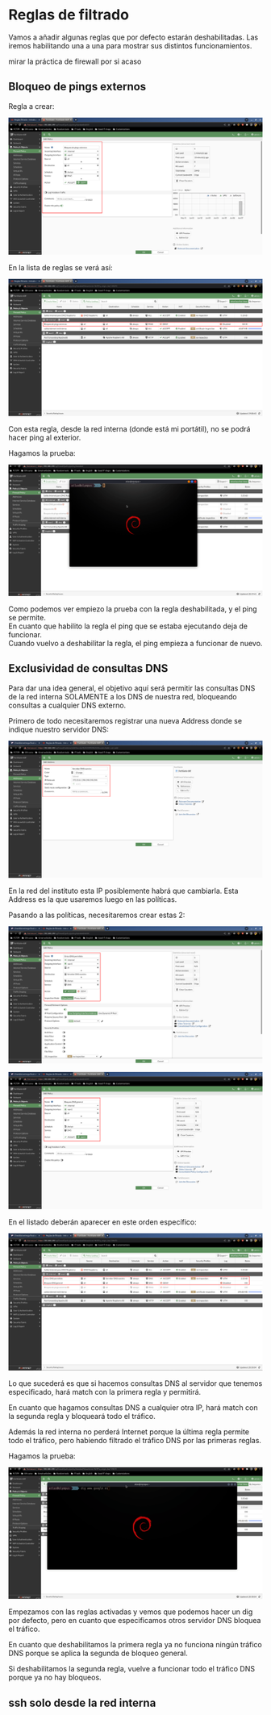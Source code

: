 # Reglas de filtrado

Vamos a añadir algunas reglas que por defecto estarán deshabilitadas. Las iremos habilitando una a una para mostrar sus distintos funcionamientos.

mirar la práctica de firewall por si acaso

## Bloqueo de pings externos

Regla a crear:

![133](../images/demo/133.png)

En la lista de reglas se verá así:

![134](../images/demo/134.png)

Con esta regla, desde la red interna (donde está mi portátil), no se podrá hacer ping al exterior.

Hagamos la prueba:

![135](../images/demo/135.gif)

Como podemos ver empiezo la prueba con la regla deshabilitada, y el ping se permite.  
En cuanto que habilito la regla el ping que se estaba ejecutando deja de funcionar.  
Cuando vuelvo a deshabilitar la regla, el ping empieza a funcionar de nuevo.

## Exclusividad de consultas DNS

Para dar una idea general, el objetivo aquí será permitir las consultas DNS de la red interna SOLAMENTE a los DNS de nuestra red, bloqueando consultas a cualquier DNS externo.

Primero de todo necesitaremos registrar una nueva Address donde se indique nuestro servidor DNS:

![136](../images/demo/136.png)

En la red del instituto esta IP posiblemente habrá que cambiarla. Esta Address es la que usaremos luego en las políticas.

Pasando a las políticas, necesitaremos crear estas 2:

![137](../images/demo/137.png)

![138](../images/demo/138.png)

En el listado deberán aparecer en este orden específico:

![139](../images/demo/139.png)

Lo que sucederá es que si hacemos consultas DNS al servidor que tenemos especificado, hará match con la primera regla y permitirá.

En cuanto que hagamos consultas DNS a cualquier otra IP, hará match con la segunda regla y bloqueará todo el tráfico.

Además la red interna no perderá Internet porque la última regla permite todo el tráfico, pero habiendo filtrado el tráfico DNS por las primeras reglas.

Hagamos la prueba:

![140](../images/demo/140.gif)

Empezamos con las reglas activadas y vemos que podemos hacer un dig por defecto, pero en cuanto que especificamos otros servidor DNS bloquea el tráfico.

En cuanto que deshabilitamos la primera regla ya no funciona ningún tráfico DNS porque se aplica la segunda de bloqueo general.

Si deshabilitamos la segunda regla, vuelve a funcionar todo el tráfico DNS porque ya no hay bloqueos.

## ssh solo desde la red interna










